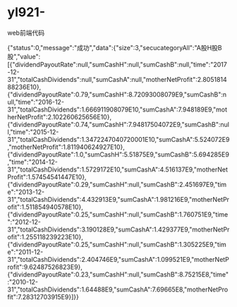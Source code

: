 # yl921-
web前端代码

{"status":0,"message":"成功","data":{"size":3,"secucategoryAll":"A股H股B股","value":[{"dividendPayoutRate":null,"sumCashH":null,"sumCashB":null,"time":"2017-12-31","totalCashDividends":null,"sumCashA":null,"motherNetProfit":2.805181488236E10},{"dividendPayoutRate":0.79,"sumCashH":8.72093008079E9,"sumCashB":null,"time":"2016-12-31","totalCashDividends":1.666911908079E10,"sumCashA":7.948189E9,"motherNetProfit":2.102260625656E10},{"dividendPayoutRate":0.74,"sumCashH":7.94817504072E9,"sumCashB":null,"time":"2015-12-31","totalCashDividends":1.3472247040720001E10,"sumCashA":5.524072E9,"motherNetProfit":1.811940624927E10},{"dividendPayoutRate":1.0,"sumCashH":5.51875E9,"sumCashB":5.694285E9,"time":"2014-12-31","totalCashDividends":1.5729172E10,"sumCashA":4.516137E9,"motherNetProfit":1.57454541447E10},{"dividendPayoutRate":0.29,"sumCashH":null,"sumCashB":2.451697E9,"time":"2013-12-31","totalCashDividends":4.432913E9,"sumCashA":1.981216E9,"motherNetProfit":1.511854940578E10},{"dividendPayoutRate":0.25,"sumCashH":null,"sumCashB":1.760751E9,"time":"2012-12-31","totalCashDividends":3.190128E9,"sumCashA":1.429377E9,"motherNetProfit":1.255118239223E10},{"dividendPayoutRate":0.25,"sumCashH":null,"sumCashB":1.305225E9,"time":"2011-12-31","totalCashDividends":2.404746E9,"sumCashA":1.099521E9,"motherNetProfit":9.62487526823E9},{"dividendPayoutRate":0.23,"sumCashH":null,"sumCashB":8.75215E8,"time":"2010-12-31","totalCashDividends":1.64488E9,"sumCashA":7.69665E8,"motherNetProfit":7.28312703915E9}]}}

